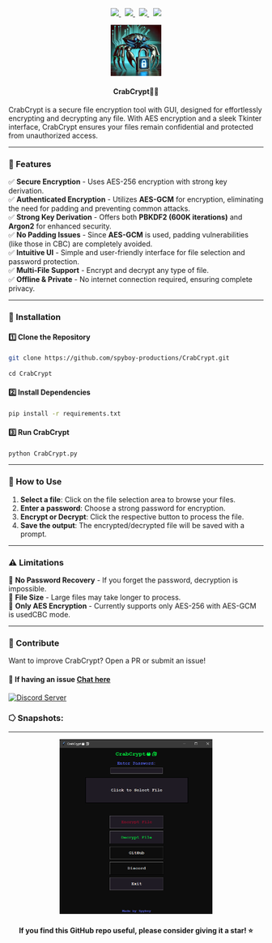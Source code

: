 <p align="center">
    <a href="https://spyboy.in/twitter">
      <img src="https://img.shields.io/badge/-TWITTER-black?logo=twitter&style=for-the-badge">
    </a>
    &nbsp;
    <a href="https://spyboy.in/">
      <img src="https://img.shields.io/badge/-spyboy.in-black?logo=google&style=for-the-badge">
    </a>
    &nbsp;
    <a href="https://spyboy.blog/">
      <img src="https://img.shields.io/badge/-spyboy.blog-black?logo=wordpress&style=for-the-badge">
    </a>
    &nbsp;
    <a href="https://spyboy.in/Discord">
      <img src="https://img.shields.io/badge/-Discord-black?logo=discord&style=for-the-badge">
    </a>
  
</p>

<p align="center">
  <img width="20%" src="https://github.com/spyboy-productions/CrabCrypt/blob/main/crabcrypt.webp" />
</p>


<h4 align="center"> CrabCrypt🦀🔐</h4>

CrabCrypt is a secure file encryption tool with GUI, designed for effortlessly encrypting and decrypting any file. With AES encryption and a sleek Tkinter interface, CrabCrypt ensures your files remain confidential and protected from unauthorized access.

---

### 🚀 Features  
✅ **Secure Encryption** - Uses AES-256 encryption with strong key derivation.  
✅ **Authenticated Encryption** - Utilizes **AES-GCM** for encryption, eliminating the need for padding and preventing common attacks.  
✅ **Strong Key Derivation** - Offers both **PBKDF2 (600K iterations)** and **Argon2** for enhanced security.  
✅ **No Padding Issues** - Since **AES-GCM** is used, padding vulnerabilities (like those in CBC) are completely avoided.  
✅ **Intuitive UI** - Simple and user-friendly interface for file selection and password protection.  
✅ **Multi-File Support** - Encrypt and decrypt any type of file.  
✅ **Offline & Private** - No internet connection required, ensuring complete privacy.  

---

### 📌 Installation  

#### 1️⃣ Clone the Repository  
```bash
git clone https://github.com/spyboy-productions/CrabCrypt.git
```
```
cd CrabCrypt
```

#### 2️⃣ Install Dependencies  
```bash
pip install -r requirements.txt
```

#### 3️⃣ Run CrabCrypt  
```bash
python CrabCrypt.py
```

---

### 🔑 How to Use  

1. **Select a file**: Click on the file selection area to browse your files.  
2. **Enter a password**: Choose a strong password for encryption.  
3. **Encrypt or Decrypt**: Click the respective button to process the file.  
4. **Save the output**: The encrypted/decrypted file will be saved with a prompt.  

---

### ⚠️ Limitations  

🚧 **No Password Recovery** - If you forget the password, decryption is impossible.  
🚧 **File Size** - Large files may take longer to process.  
🚧 **Only AES Encryption** - Currently supports only AES-256 with AES-GCM is usedCBC mode.  

---

### 📢 Contribute  
Want to improve CrabCrypt? Open a PR or submit an issue!   

#### 💬 If having an issue [Chat here](https://discord.gg/ZChEmMwE8d)
[![Discord Server](https://discord.com/api/guilds/726495265330298973/embed.png)](https://discord.gg/ZChEmMwE8d)

### ⭔ Snapshots:
---
<p align="center">
  <img width="60%" src="https://github.com/spyboy-productions/CrabCrypt/blob/main/demo.png" />
</p>

<h4 align="center"> If you find this GitHub repo useful, please consider giving it a star! ⭐️ </h4> 
